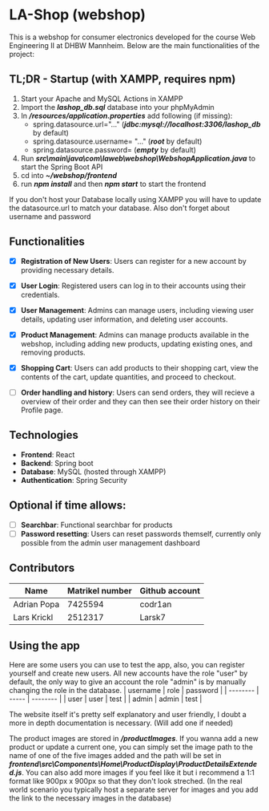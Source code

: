 # LA-Shop (webshop)

This is a webshop for consumer electronics developed for the course Web Engineering II at DHBW Mannheim. Below are the main functionalities of the project:

## TL;DR - Startup (with XAMPP, requires npm)

1.  Start your Apache and MySQL Actions in XAMPP
2.  Import the **_lashop_db.sql_** database into your phpMyAdmin
3.  In **_/resources/application.properties_** add following (if missing):
    - spring.datasource.url="..." (**_jdbc:mysql://localhost:3306/lashop_db_** by default)
    - spring.datasource.username= "..." (**_root_** by default)
    - spring.datasource.password= (**_empty_** by default)
4.  Run **_src\main\java\com\laweb\webshop\WebshopApplication.java_** to start the Spring Boot API
5.  cd into **_~/webshop/frontend_**
6.  run **_npm install_** and then **_npm start_** to start the frontend

If you don't host your Database locally using XAMPP you will have to update the datasource.url to match your database. Also don't forget about username and password

## Functionalities

- [x] **Registration of New Users**: Users can register for a new account by providing necessary details.

- [x] **User Login**: Registered users can log in to their accounts using their credentials.

- [x] **User Management**: Admins can manage users, including viewing user details, updating user information, and deleting user accounts.

- [x] **Product Management**: Admins can manage products available in the webshop, including adding new products, updating existing ones, and removing products.

- [x] **Shopping Cart**: Users can add products to their shopping cart, view the contents of the cart, update quantities, and proceed to checkout.

- [ ] **Order handling and history**: Users can send orders, they will recieve a overview of their order and they can then see their order history on their Profile page.

## Technologies

- **Frontend**: React
- **Backend**: Spring boot
- **Database**: MySQL (hosted through XAMPP)
- **Authentication**: Spring Security

## Optional if time allows:

- [ ] **Searchbar**: Functional searchbar for products
- [ ] **Password resetting**: Users can reset passwords themself, currently only possible from the admin user management dashboard

## Contributors

| Name        | Matrikel number | Github account |
| ----------- | --------------- | -------------- |
| Adrian Popa | 7425594         | codr1an        |
| Lars Krickl | 2512317         | Larsk7         |

## Using the app

Here are some users you can use to test the app, also, you can register yourself and create new users. All new accounts have the role "user" by default, the only way to give an account the role "admin" is by manually changing the role in the database.
| username | role | password |
| -------- | ----- | -------- |
| user | user | test |
| admin | admin | test |

The website itself it's pretty self explanatory and user friendly, I doubt a more in depth documentation is necessary. (Will add one if needed)

The product images are stored in **_/productImages_**. If you wanna add a new product or update a current one, you can simply set the image path to the name of one of the five images added and the path will be set in **_frontend\src\Components\Home\ProductDisplay\ProductDetailsExtended.js_**. You can also add more images if you feel like it but i recommend a 1:1 format like 900px x 900px so that they don't look streched. (In the real world scenario you typically host a separate server for images and you add the link to the necessary images in the database)
